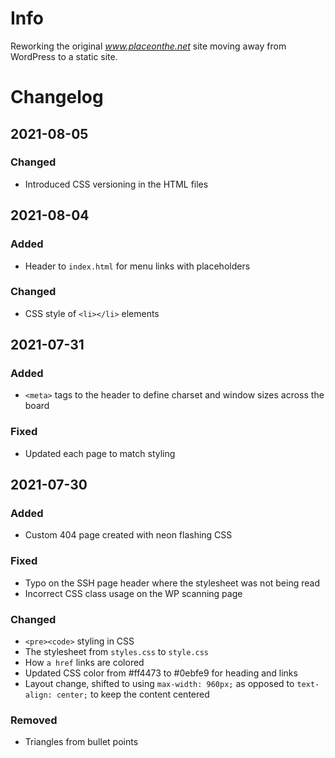 # Info
Reworking the original *www.placeonthe.net* site moving away from WordPress to a static site.

# Changelog
## 2021-08-05
### Changed
- Introduced CSS versioning in the HTML files

## 2021-08-04
### Added
- Header to `index.html` for menu links with placeholders
### Changed
- CSS style of `<li></li>` elements

## 2021-07-31
### Added
- `<meta>` tags to the header to define charset and window sizes across the board
### Fixed
- Updated each page to match styling

## 2021-07-30
### Added
- Custom 404 page created with neon flashing CSS

### Fixed
- Typo on the SSH page header where the stylesheet was not being read
- Incorrect CSS class usage on the WP scanning page

### Changed
- `<pre><code>` styling in CSS
- The stylesheet from `styles.css` to `style.css`
- How `a href` links are colored
- Updated CSS color from #ff4473 to #0ebfe9 for heading and links
- Layout change, shifted to using `max-width: 960px;` as opposed to `text-align: center;` to keep the content centered

### Removed
- Triangles from bullet points
